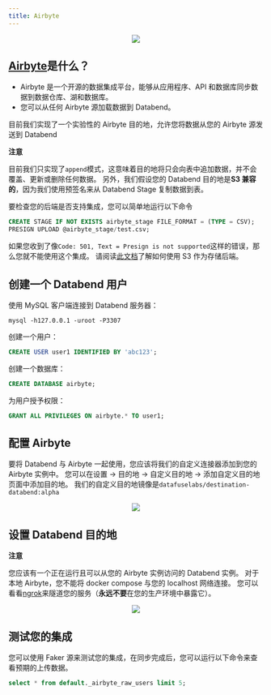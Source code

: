 ```yaml
---
title: Airbyte
---
```


<p align="center">
<img src="/img/integration/integration-airbyte.png"/>
</p>

## [Airbyte](https://airbyte.com/)是什么？

- Airbyte 是一个开源的数据集成平台，能够从应用程序、API 和数据库同步数据到数据仓库、湖和数据库。
- 您可以从任何 Airbyte 源加载数据到 Databend。

目前我们实现了一个实验性的 Airbyte 目的地，允许您将数据从您的 Airbyte 源发送到 Databend

**注意**

目前我们只实现了`append`模式，这意味着目的地将只会向表中追加数据，并不会覆盖、更新或删除任何数据。
另外，我们假设您的 Databend 目的地是**S3 兼容的**，因为我们使用预签名来从 Databend Stage 复制数据到表。

要检查您的后端是否支持集成，您可以简单地运行以下命令

```sql
CREATE STAGE IF NOT EXISTS airbyte_stage FILE_FORMAT = (TYPE = CSV);
PRESIGN UPLOAD @airbyte_stage/test.csv;
```

如果您收到了像`Code: 501, Text = Presign is not supported`这样的错误，那么您就不能使用这个集成。
请阅读[此文档](../../10-deploy/01-deploy/01-non-production/00-deploying-local.md)了解如何使用 S3 作为存储后端。

## 创建一个 Databend 用户

使用 MySQL 客户端连接到 Databend 服务器：

```shell
mysql -h127.0.0.1 -uroot -P3307
```

创建一个用户：

```sql
CREATE USER user1 IDENTIFIED BY 'abc123';
```

创建一个数据库：

```sql
CREATE DATABASE airbyte;
```

为用户授予权限：

```sql
GRANT ALL PRIVILEGES ON airbyte.* TO user1;
```

## 配置 Airbyte

要将 Databend 与 Airbyte 一起使用，您应该将我们的自定义连接器添加到您的 Airbyte 实例中。
您可以在设置 -> 目的地 -> 自定义目的地 -> 添加自定义目的地页面中添加目的地。
我们的自定义目的地镜像是`datafuselabs/destination-databend:alpha`

<p align="center">
<img src="/img/integration/integration-airbyte-plugins.png"/>
</p>

## 设置 Databend 目的地

**注意**

您应该有一个正在运行且可以从您的 Airbyte 实例访问的 Databend 实例。
对于本地 Airbyte，您不能将 docker compose 与您的 localhost 网络连接。
您可以看看[ngrok](https://ngrok.com/)来隧道您的服务（**永远不要**在您的生产环境中暴露它）。

<p align="center">
<img src="/img/integration/integration-airbyte-destinations.png"/>
</p>

## 测试您的集成

您可以使用 Faker 源来测试您的集成，在同步完成后，您可以运行以下命令来查看预期的上传数据。

```sql
select * from default._airbyte_raw_users limit 5;
```
